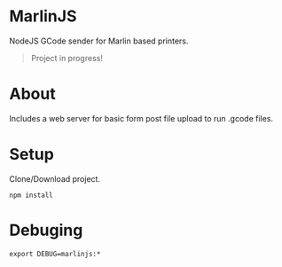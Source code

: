 # MarlinJS

NodeJS GCode sender for Marlin based printers.

> Project in progress!

# About

Includes a web server for basic form post file upload to run .gcode files.

# Setup

Clone/Download project.
```
npm install
```

# Debuging
```
export DEBUG=marlinjs:*
```